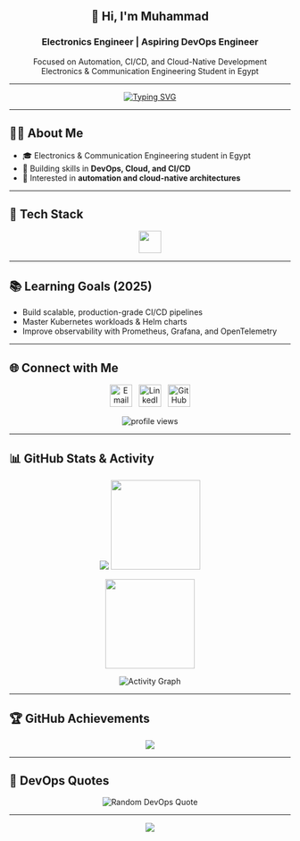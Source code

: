 <!-- Profile Header -->
<h2 align="center">👋 Hi, I'm Muhammad</h2>
<h3 align="center">Electronics Engineer | Aspiring DevOps Engineer</h3>

<p align="center">
Focused on Automation, CI/CD, and Cloud-Native Development<br>
Electronics & Communication Engineering Student in Egypt
</p>

---

<!-- Typing Animation -->
<p align="center">
  <a href="https://git.io/typing-svg">
    <img src="https://readme-typing-svg.herokuapp.com?font=Fira+Code&pause=1000&color=0CF7D0&center=true&vCenter=true&width=500&lines=DevOps+Engineer+in+Progress;Automation+•+CI%2FCD+•+Cloud;Always+Learning+•+Always+Building" alt="Typing SVG"/>
  </a>
</p>

---

## 👨‍💻 About Me  

- 🎓 Electronics & Communication Engineering student in Egypt  
- 🌱 Building skills in **DevOps, Cloud, and CI/CD**  
- 🚀 Interested in **automation and cloud-native architectures**  

---

## 🔧 Tech Stack  

<p align="center">
  <img src="https://skillicons.dev/icons?i=aws,azure,terraform,ansible,githubactions,jenkins,docker,kubernetes,helm,linux,git,bash,python" height="40"/>
</p>


---

## 📚 Learning Goals (2025)

- Build scalable, production-grade CI/CD pipelines  
- Master Kubernetes workloads & Helm charts  
- Improve observability with Prometheus, Grafana, and OpenTelemetry  

---

## 🌐 Connect with Me

<p align="center">
  <a href="mailto:muhammad.al.ajami.se@gmail.com"><img src="https://img.icons8.com/color/48/gmail-new.png" width="40" alt="Email"/></a>
  &nbsp;
  <a href="https://www.linkedin.com/in/muhammad-abdulhamid/"><img src="https://img.icons8.com/color/48/linkedin.png" width="40" alt="LinkedIn"/></a>
  &nbsp;
  <a href="https://github.com/Muhammad-296"><img src="https://img.icons8.com/material-outlined/48/github.png" width="40" alt="GitHub"/></a>
</p>

<p align="center"> 
  <img src="https://komarev.com/ghpvc/?username=Muhammad-296&label=Profile+Views&color=0e75b6&style=flat" alt="profile views"/>
</p>

---

## 📊 GitHub Stats & Activity  

<p align="center">
  <picture>
    <source media="(prefers-color-scheme: dark)" srcset="https://github-readme-stats.vercel.app/api?username=Muhammad-296&show_icons=true&theme=tokyonight&hide_border=true&count_private=true"/>
    <source media="(prefers-color-scheme: light)" srcset="https://github-readme-stats.vercel.app/api?username=Muhammad-296&show_icons=true&theme=default&hide_border=true&count_private=true"/>
    <img src="https://github-readme-stats.vercel.app/api?username=Muhammad-296&show_icons=true"/>
  </picture>
  <img src="https://github-readme-streak-stats.herokuapp.com/?user=Muhammad-296&theme=tokyonight&hide_border=true" height="160"/>
</p>

<p align="center">
  <img src="https://github-readme-stats.vercel.app/api/top-langs/?username=Muhammad-296&layout=compact&theme=tokyonight&hide_border=true" height="160"/>
</p>

<p align="center">
  <img src="https://github-readme-activity-graph.vercel.app/graph?username=Muhammad-296&theme=tokyo-night" alt="Activity Graph"/>
</p>

---

## 🏆 GitHub Achievements  

<p align="center">
  <img src="https://github-profile-trophy.vercel.app/?username=Muhammad-296&theme=algolia&no-frame=true&margin-w=15&margin-h=15"/>
</p>

---

## 📖 DevOps Quotes  

<p align="center">
  <img src="https://quotes-github-readme.vercel.app/api?type=horizontal&theme=tokyonight" alt="Random DevOps Quote"/>
</p>

---

<p align="center">
  <a href="https://github.com/Muhammad-296?tab=repositories">
    <img src="https://img.shields.io/badge/⭐-Star%20my%20repos-yellow" />
  </a>
</p>
